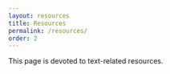 ```yaml
---
layout: resources
title: Resources
permalink: /resources/
order: 2
---
```


This page is devoted to text-related resources.

